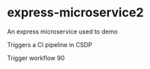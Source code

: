 # express-microservice2
An express microservice used to demo

Triggers a CI pipeline in CSDP

Trigger workflow 90

